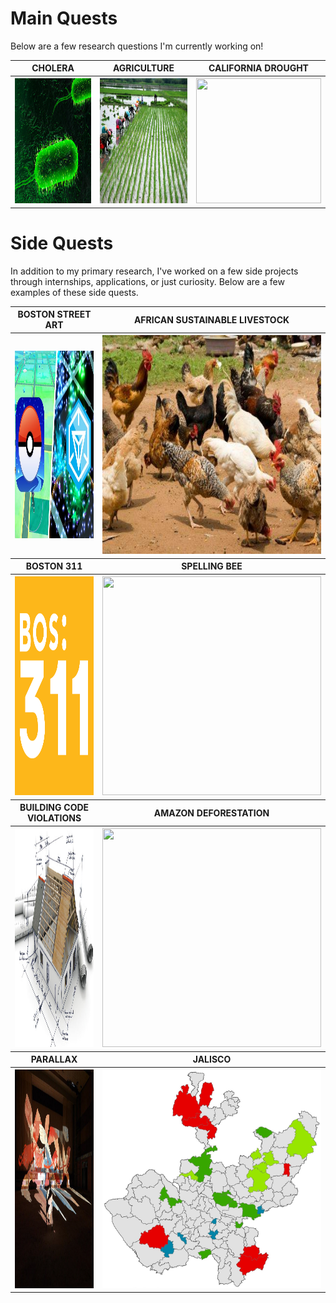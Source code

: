# Main Quests

Below are a few research questions I'm currently working on!

<table align="center">
  <tr>
  <th><b><center>     CHOLERA     </center></b></th>
  <th><b><center>     AGRICULTURE     </center></b></th>
  <th><b><center>     CALIFORNIA DROUGHT     </center></b></th>
  </tr>
  <tr>
  <th><a href="https://aish-venkat.github.io/gis/cholera/"><img src="/gis/cholera.jpg" width="200" height="200"></a></th>
  <th><a href="https://aish-venkat.github.io/gis/tn_ag/"><img src="/gis/tn_ag.jpg" width="200" height="200"></a></th>
  <th><a href="https://aish-venkat.github.io/gis/ca_drought/"><img src="/gis/ca_drought.jpg" width="200" height="200"></a></th>
  </tr>
</table>
  
# Side Quests
  
In addition to my primary research, I've worked on a few side projects through internships, applications, or just curiosity. Below are a few examples of these side quests.
  
<table align="center">
  <tr>
  <th><b><center>     BOSTON STREET ART     </center></b></th>
  <th><b><center>     AFRICAN SUSTAINABLE LIVESTOCK     </center></b></th>
  </tr>
  <tr>
  <th><a href="https://aish-venkat.github.io/gis/bos_art/"><img src="/gis/bos_art.jpg" width="350" height="300"></a></th>
  <th><a href="https://aish-venkat.github.io/gis/asl2050/"><img src="/gis/asl2050.jpg" width="350" height="350"></a></th>
  </tr>
  <tr>
  <th><b><center>     BOSTON 311     </center></b></th>
  <th><b><center>     SPELLING BEE     </center></b></th>
  </tr>
  <tr>
  <th><a href="https://aish-venkat.github.io/gis/bos311/"><img src="/gis/bos311.png" width="350" height="350"></a></th>
  <th><a href="https://aish-venkat.github.io/gis/scripps/"><img src="/gis/scripps.jpg" width="350" height="350"></a></th>  
  </tr>
  <tr>
  <th><b><center>     BUILDING CODE VIOLATIONS     </center></b></th>
  <th><b><center>     AMAZON DEFORESTATION     </center></b></th>
  </tr>
  <tr>
  <th><a href="https://aish-venkat.github.io/gis/bldgcd/"><img src="/gis/bldgcd.png" width="350" height="350"></a></th>
  <th><a href="https://aish-venkat.github.io/gis/amazon/"><img src="/gis/amazon.jpg" width="350" height="350"></a></th>
  </tr>
  <tr>
  <th><b><center>     PARALLAX    </center></b></th>
  <th><b><center>     JALISCO     </center></b></th>
  </tr>
  <tr>
  <th><a href="https://aish-venkat.github.io/gis/parallax/"><img src="/gis/parallax.jpg" width="350" height="350"></a></th>
  <th><a href="https://aish-venkat.github.io/gis/jalisco/"><img src="/gis/jalisco-01.jpg" width="350" height="350"></a></th>
  </tr>
  <tr>
  </tr>
</table>
